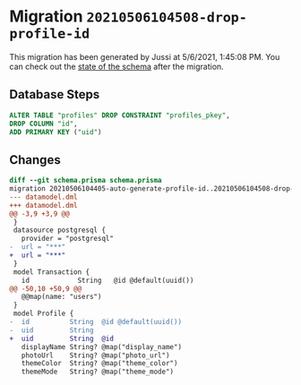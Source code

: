 # Migration `20210506104508-drop-profile-id`

This migration has been generated by Jussi at 5/6/2021, 1:45:08 PM.
You can check out the [state of the schema](./schema.prisma) after the migration.

## Database Steps

```sql
ALTER TABLE "profiles" DROP CONSTRAINT "profiles_pkey",
DROP COLUMN "id",
ADD PRIMARY KEY ("uid")
```

## Changes

```diff
diff --git schema.prisma schema.prisma
migration 20210506104405-auto-generate-profile-id..20210506104508-drop-profile-id
--- datamodel.dml
+++ datamodel.dml
@@ -3,9 +3,9 @@
 }
 datasource postgresql {
   provider = "postgresql"
-  url = "***"
+  url = "***"
 }
 model Transaction {
   id            String   @id @default(uuid())
@@ -50,10 +50,9 @@
   @@map(name: "users")
 }
 model Profile {
-  id          String  @id @default(uuid())
-  uid         String
+  uid         String  @id
   displayName String? @map("display_name")
   photoUrl    String? @map("photo_url")
   themeColor  String? @map("theme_color")
   themeMode   String? @map("theme_mode")
```


